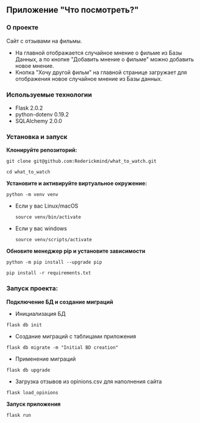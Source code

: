 ## Приложение "Что посмотреть?"

### О проекте

Сайт с отзывами на фильмы.
 - На главной отображается случайное мнение о фильме из Базы Данных, а по кнопке "Добавить мнение о фильме" можно добавить новое мнение.
 - Кнопка "Хочу другой фильм" на главной странице загружает для отображения новое случайное мнение из Базы данных.


### Используемые технологии
- Flask 2.0.2
- python-dotenv 0.19.2
- SQLAlchemy 2.0.0

### Установка и запуск

**Клонируйте репозиторий:**

```
git clone git@github.com:Rederickmind/what_to_watch.git
```

```
cd what_to_watch
```

**Установите и активируйте виртуальное окружение:**

```
python -m venv venv
```

* Если у вас Linux/macOS

    ```
    source venv/bin/activate
    ```

* Если у вас windows

    ```
    source venv/scripts/activate
    ```

**Обновите менеджер pip и установите зависимости**

```
python -m pip install --upgrade pip
```

```
pip install -r requirements.txt
```


### Запуск проекта:

**Подключение БД и создание миграций**

- Инициализация БД
```
flask db init
```
- Создание миграций с таблицами приложения
```
flask db migrate -m "Initial BD creation"
```
- Применение миграций
```
flask db upgrade
```
- Загрузка отзывов из opinions.csv для наполнения сайта
```
flask load_opinions
```
**Запуск приложения**
```
flask run
```